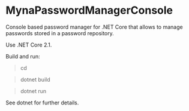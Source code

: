 # MynaPasswordManagerConsole

Console based password manager for .NET Core that allows to manage passwords stored in a password
repository.

Use .NET Core 2.1.

Build and run:

>cd <!project directory!>

>dotnet build

>dotnet run
  
See dotnet for further details.
